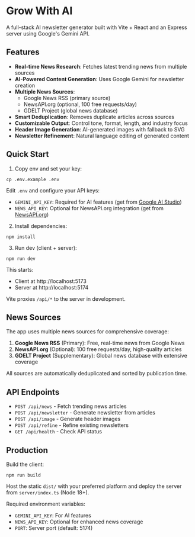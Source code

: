 # Grow With AI

A full-stack AI newsletter generator built with Vite + React and an Express server using Google's Gemini API.

## Features

- **Real-time News Research**: Fetches latest trending news from multiple sources
- **AI-Powered Content Generation**: Uses Google Gemini for newsletter creation
- **Multiple News Sources**: 
  - Google News RSS (primary source)
  - NewsAPI.org (optional, 100 free requests/day)
  - GDELT Project (global news database)
- **Smart Deduplication**: Removes duplicate articles across sources
- **Customizable Output**: Control tone, format, length, and industry focus
- **Header Image Generation**: AI-generated images with fallback to SVG
- **Newsletter Refinement**: Natural language editing of generated content

## Quick Start

1. Copy env and set your key:

```
cp .env.example .env
```

Edit `.env` and configure your API keys:
- `GEMINI_API_KEY`: Required for AI features (get from [Google AI Studio](https://aistudio.google.com/app/apikey))
- `NEWS_API_KEY`: Optional for NewsAPI.org integration (get from [NewsAPI.org](https://newsapi.org/register))

2. Install dependencies:

```
npm install
```

3. Run dev (client + server):

```
npm run dev
```

This starts:
- Client at http://localhost:5173
- Server at http://localhost:5174

Vite proxies `/api/*` to the server in development.

## News Sources

The app uses multiple news sources for comprehensive coverage:

1. **Google News RSS** (Primary): Free, real-time news from Google News
2. **NewsAPI.org** (Optional): 100 free requests/day, high-quality articles
3. **GDELT Project** (Supplementary): Global news database with extensive coverage

All sources are automatically deduplicated and sorted by publication time.

## API Endpoints

- `POST /api/news` - Fetch trending news articles
- `POST /api/newsletter` - Generate newsletter from articles
- `POST /api/image` - Generate header images
- `POST /api/refine` - Refine existing newsletters
- `GET /api/health` - Check API status

## Production

Build the client:

```
npm run build
```

Host the static `dist/` with your preferred platform and deploy the server from `server/index.ts` (Node 18+). 

Required environment variables:
- `GEMINI_API_KEY`: For AI features
- `NEWS_API_KEY`: Optional for enhanced news coverage
- `PORT`: Server port (default: 5174)
